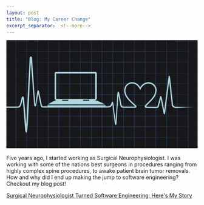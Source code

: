 ```yaml
---
layout: post
title: "Blog: My Career Change"
excerpt_separator:  <!--more-->
---
```

![placeholder](/assets/images/blog/my_story_blog.jpeg)

Five years ago, I started working as Surgical Neurophysiologist. I was working with some of the nations best surgeons in procedures ranging from highly complex spine procedures, to awake patient brain tumor removals. How and why did I end up making the jump to software engineering? Checkout my blog post!

[Surgical Neurophysiologist Turned Software Engineering; Here's My Story](https://alex-desjardins.medium.com/surgical-neurophysiologist-turned-software-engineering-heres-my-story-6c2248aab4db)
